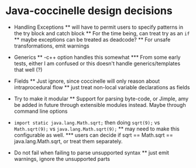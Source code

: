 Java-coccinelle design decisions
================================

* Handling Exceptions
** will have to permit users to specify patterns in the try block and catch block
** For the time being, can treat try as an `if` 
** maybe exceptions can be treated as deadcode?
** For unsafe transformations, emit warnings

* Generics
** -c++ option handles this somewhat
*** From  some early tests, either I am confused or this doesn't handle generics/templates that well (?)


* Fields
** Just ignore, since coccinelle will only reason about intraprocedural flow
** just treat non-local variable declarations as fields

* Try to make it modular
** Support for parsing byte-code, or Jimple, amy be added in future through extensible modules instead. Maybe through command line options


* `import static java.lang.Math.sqrt;` then doing `sqrt(9);` vs `Math.sqrt(9);` vs `java.lang.Math.sqrt(9);` 
** may need to make this configurable as well.
*** users can decide if sqrt == Math.sqrt == java.lang.Math.sqrt, or treat them separately.

* Do not fail when failing to parse unsupported syntax
** just emit warnings, ignore the unsupported parts
